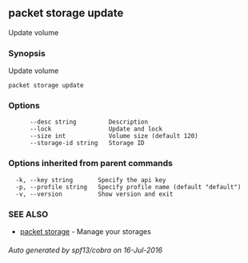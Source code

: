 ## packet storage update

Update volume

### Synopsis


Update volume

```
packet storage update
```

### Options

```
      --desc string         Description
      --lock                Update and lock
      --size int            Volume size (default 120)
      --storage-id string   Storage ID
```

### Options inherited from parent commands

```
  -k, --key string       Specify the api key
  -p, --profile string   Specify profile name (default "default")
  -v, --version          Show version and exit
```

### SEE ALSO
* [packet storage](packet_storage.md)	 - Manage your storages

###### Auto generated by spf13/cobra on 16-Jul-2016
